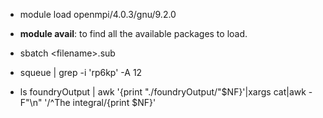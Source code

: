 * module load openmpi/4.0.3/gnu/9.2.0

* **module avail**: to find all the available packages to load.

* sbatch \<filename\>.sub

* squeue | grep -i 'rp6kp' -A 12

* ls foundryOutput | awk '{print "./foundryOutput/"$NF}'|xargs cat|awk -F"\n" '/^The integral/{print $NF}'

